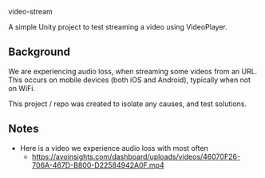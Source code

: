 video-stream

A simple Unity project to test streaming a video using VideoPlayer.

## Background

We are experiencing audio loss, when streaming some videos from an URL. This occurs on mobile devices (both iOS and Android), typically when not on WiFi.

This project / repo was created to isolate any causes, and test solutions.

## Notes

* Here is a video we experience audio loss with most often
   - https://avoinsights.com/dashboard/uploads/videos/46070F26-706A-467D-B800-D22584942A0F.mp4



